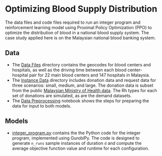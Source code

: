 # Optimizing Blood Supply Distribution

The data files and code files required to run an integer program and reinforcement learning model using Proximal Policy Optimization (PPO) to optimize the distribution of blood in a national blood supply system. The case study applied here is on the Malaysian national blood banking system. 

## Data
* The [Data Files](https://github.com/ameenaelagha/blood-supply-chain/tree/main/Data%20Files) directory contains the geocodes for blood centers and hospitals, as well as the driving time between each blood center-hospital pair for 22 main blood centers and 147 hospitals in Malaysia.
* The [Instance Data](https://github.com/ameenaelagha/blood-supply-chain/tree/main/Instance%20Data) directory includes donation data and request data for three scenarios: small, medium, and large. The donation data is subset from the public [Malaysian Ministry of Health data](https://github.com/MoH-Malaysia/data-darah-public/blob/main/donations_facility.csv). The Rh types for each set of donations are simulated, as are the demand datasets.
* The [Data Preprocessing](https://github.com/ameenaelagha/blood-supply-chain/blob/main/Data%20Preprocessing.ipynb) notebook shows the steps for preparing the data for input to both models.

## Models
* [integer_program.py](https://github.com/ameenaelagha/blood-supply-chain/blob/main/integer_program.py) contains the the Python code for the integer program, implemented using GurobiPy. The code is designed to generate `n_runs` sample instances of duration `d` and compute the average objective function value and runtime for each configuration. 
